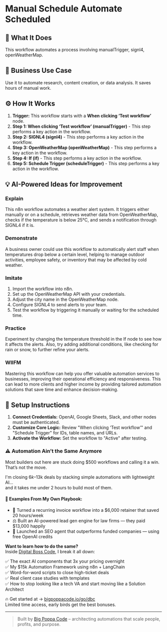 # Manual Schedule Automate Scheduled

## 🚀 What It Does
This workflow automates a process involving manualTrigger, signl4, openWeatherMap.

## 💼 Business Use Case
Use it to automate research, content creation, or data analysis. It saves hours of manual work.

## ⚙️ How It Works
1.  **Trigger:** This workflow starts with a **When clicking ‘Test workflow’** node.
2. **Step 1: When clicking ‘Test workflow’ (manualTrigger)** - This step performs a key action in the workflow.
3. **Step 2: SIGNL4 (signl4)** - This step performs a key action in the workflow.
4. **Step 3: OpenWeatherMap (openWeatherMap)** - This step performs a key action in the workflow.
5. **Step 4: If (if)** - This step performs a key action in the workflow.
6. **Step 5: Schedule Trigger (scheduleTrigger)** - This step performs a key action in the workflow.

## 💡 AI-Powered Ideas for Improvement
### Explain
This n8n workflow automates a weather alert system. It triggers either manually or on a schedule, retrieves weather data from OpenWeatherMap, checks if the temperature is below 25°C, and sends a notification through SIGNL4 if it is.

### Demonstrate
A business owner could use this workflow to automatically alert staff when temperatures drop below a certain level, helping to manage outdoor activities, employee safety, or inventory that may be affected by cold weather.

### Imitate
1. Import the workflow into n8n.
2. Set up the OpenWeatherMap API with your credentials.
3. Adjust the city name in the OpenWeatherMap node.
4. Configure SIGNL4 to send alerts to your team.
5. Test the workflow by triggering it manually or waiting for the scheduled time.

### Practice
Experiment by changing the temperature threshold in the If node to see how it affects the alerts. Also, try adding additional conditions, like checking for rain or snow, to further refine your alerts.

### WIIFM
Mastering this workflow can help you offer valuable automation services to businesses, improving their operational efficiency and responsiveness. This can lead to more clients and higher income by providing tailored automation solutions that save time and enhance decision-making.

## 🔧 Setup Instructions
1. **Connect Credentials:** OpenAI, Google Sheets, Slack, and other nodes must be authenticated.
2. **Customize Core Logic:** Review "When clicking ‘Test workflow’" and "Schedule Trigger" for IDs, table names, and URLs.
3. **Activate the Workflow:** Set the workflow to "Active" after testing.

### ⚠️ Automation Ain’t the Same Anymore

Most builders out here are stuck doing $500 workflows and calling it a win.  
That’s not the move.  

I'm closing $6k–$13k deals by stacking simple automations with lightweight AI...  
and it takes me under 2 hours to build most of them.

#### 🧠 Examples From My Own Playbook:
- 🔁 Turned a recurring invoice workflow into a $6,000 retainer that saved 20 hours/week  
- ⚖️ Built an AI-powered lead gen engine for law firms — they paid $13,000 happily  
- 🚀 Launched an SEO agent that outperforms funded companies — using free OpenAI credits  

**Want to learn how to do the same?**  
Inside [Digital Boss Code](https://bigpoppacode.io/go/dbc), I break it all down:

✅ The exact AI components that 3x your pricing overnight  
✅ My $15k Automation Framework using n8n + LangChain  
✅ Word-for-word scripts to close high-ticket deals  
✅ Real client case studies with templates  
✅ How to stop looking like a tech VA and start moving like a Solution Architect  

🔥 Get started at → [bigpoppacode.io/go/dbc](https://bigpoppacode.io/go/dbc)  
Limited time access, early birds get the best bonuses.

---
> Built by [Big Poppa Code](https://bigpoppacode.io) – architecting automations that scale people, profits, and purpose.
